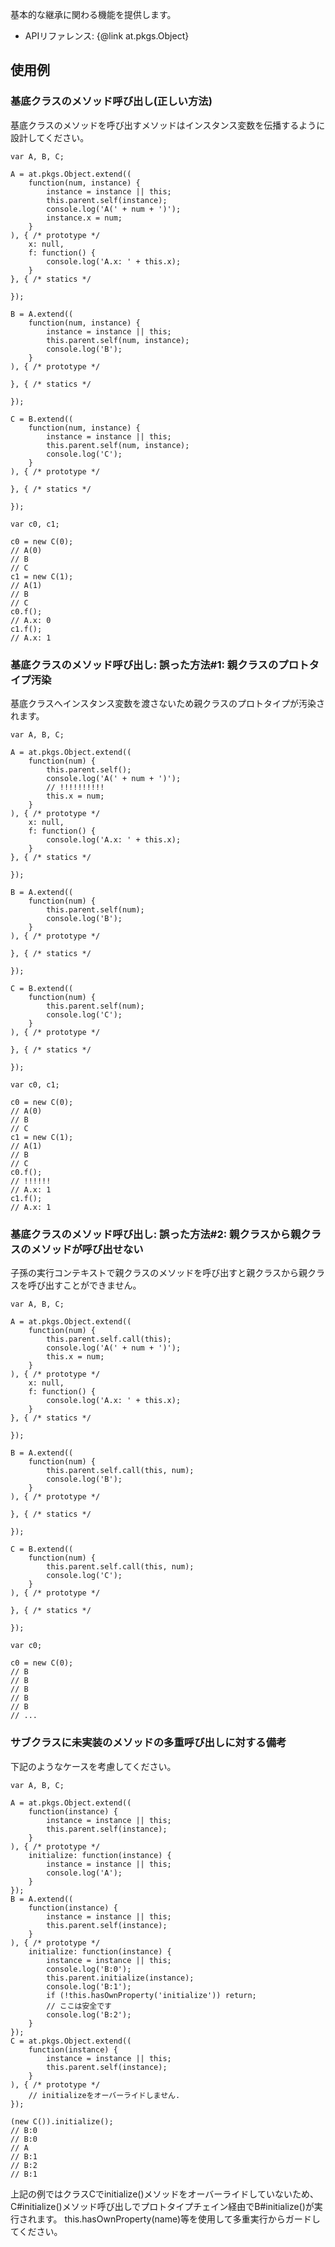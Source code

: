
基本的な継承に関わる機能を提供します。

+ APIリファレンス: {@link at.pkgs.Object}

## 使用例 ##

### 基底クラスのメソッド呼び出し(正しい方法) ###

基底クラスのメソッドを呼び出すメソッドはインスタンス変数を伝播するように設計してください。

	var A, B, C;
	
	A = at.pkgs.Object.extend((
		function(num, instance) {
			instance = instance || this;
			this.parent.self(instance);
			console.log('A(' + num + ')');
			instance.x = num;
		}
	), { /* prototype */
		x: null,
		f: function() {
			console.log('A.x: ' + this.x);
		}
	}, { /* statics */
		
	});
	
	B = A.extend((
		function(num, instance) {
			instance = instance || this;
			this.parent.self(num, instance);
			console.log('B');
		}
	), { /* prototype */
		
	}, { /* statics */
		
	});
	
	C = B.extend((
		function(num, instance) {
			instance = instance || this;
			this.parent.self(num, instance);
			console.log('C');
		}
	), { /* prototype */
		
	}, { /* statics */
		
	});
	
	var c0, c1;
	
	c0 = new C(0);
	// A(0)
	// B
	// C
	c1 = new C(1);
	// A(1)
	// B
	// C
	c0.f();
	// A.x: 0
	c1.f();
	// A.x: 1

### 基底クラスのメソッド呼び出し: 誤った方法#1: 親クラスのプロトタイプ汚染 ###

基底クラスへインスタンス変数を渡さないため親クラスのプロトタイプが汚染されます。

	var A, B, C;
	
	A = at.pkgs.Object.extend((
		function(num) {
			this.parent.self();
			console.log('A(' + num + ')');
			// !!!!!!!!!!
			this.x = num;
		}
	), { /* prototype */
		x: null,
		f: function() {
			console.log('A.x: ' + this.x);
		}
	}, { /* statics */
		
	});
	
	B = A.extend((
		function(num) {
			this.parent.self(num);
			console.log('B');
		}
	), { /* prototype */
		
	}, { /* statics */
		
	});
	
	C = B.extend((
		function(num) {
			this.parent.self(num);
			console.log('C');
		}
	), { /* prototype */
		
	}, { /* statics */
		
	});
	
	var c0, c1;
	
	c0 = new C(0);
	// A(0)
	// B
	// C
	c1 = new C(1);
	// A(1)
	// B
	// C
	c0.f();
	// !!!!!!
	// A.x: 1
	c1.f();
	// A.x: 1

### 基底クラスのメソッド呼び出し: 誤った方法#2: 親クラスから親クラスのメソッドが呼び出せない ###

子孫の実行コンテキストで親クラスのメソッドを呼び出すと親クラスから親クラスを呼び出すことができません。

	var A, B, C;
	
	A = at.pkgs.Object.extend((
		function(num) {
			this.parent.self.call(this);
			console.log('A(' + num + ')');
			this.x = num;
		}
	), { /* prototype */
		x: null,
		f: function() {
			console.log('A.x: ' + this.x);
		}
	}, { /* statics */
		
	});
	
	B = A.extend((
		function(num) {
			this.parent.self.call(this, num);
			console.log('B');
		}
	), { /* prototype */
		
	}, { /* statics */
		
	});
	
	C = B.extend((
		function(num) {
			this.parent.self.call(this, num);
			console.log('C');
		}
	), { /* prototype */
		
	}, { /* statics */
		
	});
	
	var c0;
	
	c0 = new C(0);
	// B
	// B
	// B
	// B
	// B
	// ...

### サブクラスに未実装のメソッドの多重呼び出しに対する備考 ###

下記のようなケースを考慮してください。

	var A, B, C;
	
	A = at.pkgs.Object.extend((
		function(instance) {
			instance = instance || this;
			this.parent.self(instance);
		}
	), { /* prototype */
		initialize: function(instance) {
			instance = instance || this;
			console.log('A');
		}
	});
	B = A.extend((
		function(instance) {
			instance = instance || this;
			this.parent.self(instance);
		}
	), { /* prototype */
		initialize: function(instance) {
			instance = instance || this;
			console.log('B:0');
			this.parent.initialize(instance);
			console.log('B:1');
			if (!this.hasOwnProperty('initialize')) return;
			// ここは安全です
			console.log('B:2');
		}
	});
	C = at.pkgs.Object.extend((
		function(instance) {
			instance = instance || this;
			this.parent.self(instance);
		}
	), { /* prototype */
		// initializeをオーバーライドしません.
	});
	
	(new C()).initialize();
	// B:0
	// B:0
	// A
	// B:1
	// B:2
	// B:1

上記の例ではクラスCでinitialize()メソッドをオーバーライドしていないため、C#initialize()メソッド呼び出しでプロトタイプチェイン経由でB#initialize()が実行されます。
this.hasOwnProperty(name)等を使用して多重実行からガードしてください。
